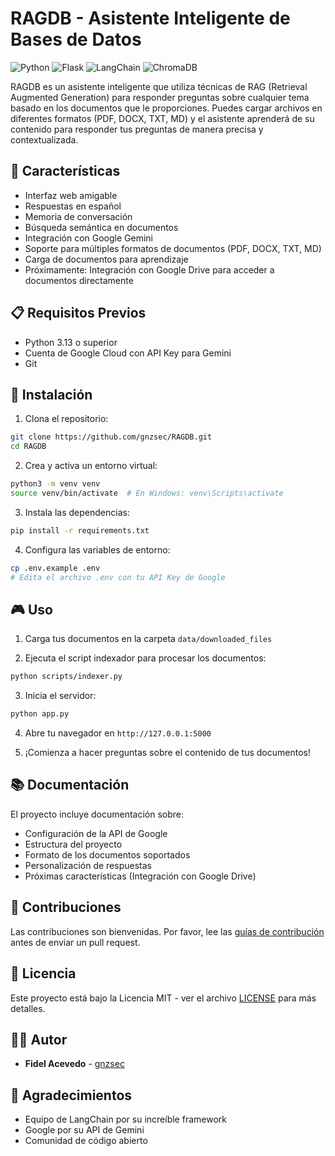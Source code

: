 # RAGDB - Asistente Inteligente de Bases de Datos

![Python](https://img.shields.io/badge/Python-3.13-blue.svg)
![Flask](https://img.shields.io/badge/Flask-2.0-green.svg)
![LangChain](https://img.shields.io/badge/LangChain-0.3.24-orange.svg)
![ChromaDB](https://img.shields.io/badge/ChromaDB-1.0.7-purple.svg)

RAGDB es un asistente inteligente que utiliza técnicas de RAG (Retrieval Augmented Generation) para responder preguntas sobre cualquier tema basado en los documentos que le proporciones. Puedes cargar archivos en diferentes formatos (PDF, DOCX, TXT, MD) y el asistente aprenderá de su contenido para responder tus preguntas de manera precisa y contextualizada.

## 🚀 Características

- Interfaz web amigable
- Respuestas en español
- Memoria de conversación
- Búsqueda semántica en documentos
- Integración con Google Gemini
- Soporte para múltiples formatos de documentos (PDF, DOCX, TXT, MD)
- Carga de documentos para aprendizaje
- Próximamente: Integración con Google Drive para acceder a documentos directamente

## 📋 Requisitos Previos

- Python 3.13 o superior
- Cuenta de Google Cloud con API Key para Gemini
- Git

## 🔧 Instalación

1. Clona el repositorio:
```bash
git clone https://github.com/gnzsec/RAGDB.git
cd RAGDB
```

2. Crea y activa un entorno virtual:
```bash
python3 -m venv venv
source venv/bin/activate  # En Windows: venv\Scripts\activate
```

3. Instala las dependencias:
```bash
pip install -r requirements.txt
```

4. Configura las variables de entorno:
```bash
cp .env.example .env
# Edita el archivo .env con tu API Key de Google
```

## 🎮 Uso

1. Carga tus documentos en la carpeta `data/downloaded_files`

2. Ejecuta el script indexador para procesar los documentos:
```bash
python scripts/indexer.py
```

3. Inicia el servidor:
```bash
python app.py
```

4. Abre tu navegador en `http://127.0.0.1:5000`

5. ¡Comienza a hacer preguntas sobre el contenido de tus documentos!

## 📚 Documentación

El proyecto incluye documentación sobre:
- Configuración de la API de Google
- Estructura del proyecto
- Formato de los documentos soportados
- Personalización de respuestas
- Próximas características (Integración con Google Drive)

## 🤝 Contribuciones

Las contribuciones son bienvenidas. Por favor, lee las [guías de contribución](CONTRIBUTING.md) antes de enviar un pull request.

## 📄 Licencia

Este proyecto está bajo la Licencia MIT - ver el archivo [LICENSE](LICENSE) para más detalles.

## 👨‍💻 Autor

- **Fidel Acevedo** - [gnzsec](https://github.com/gnzsec)

## 🙏 Agradecimientos

- Equipo de LangChain por su increíble framework
- Google por su API de Gemini
- Comunidad de código abierto
